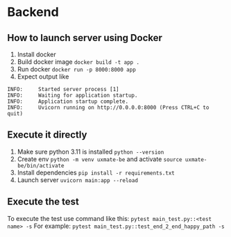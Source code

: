 # Backend

## How to launch server using Docker
1. Install docker 
2. Build docker image `docker build -t app .`
3. Run docker `docker run -p 8000:8000 app`
4. Expect output like 
```
INFO:     Started server process [1]
INFO:     Waiting for application startup.
INFO:     Application startup complete.
INFO:     Uvicorn running on http://0.0.0.0:8000 (Press CTRL+C to quit)
```

## Execute it directly
1. Make sure python 3.11 is installed `python --version`
2. Create env `python -m venv uxmate-be` and activate `source uxmate-be/bin/activate`
3. Install dependencies `pip install -r requirements.txt`
4. Launch server `uvicorn main:app --reload`


## Execute the test 
To execute the test use command like this:
    `pytest main_test.py::<test name> -s`
For example:
    `pytest main_test.py::test_end_2_end_happy_path -s`
